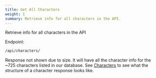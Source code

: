 ```yaml
---
title: Get All Characters
weight: 1
summary: Retrieve info for all characters in the API.
---
```


Retrieve info for all characters in the API

Endpoint:
```bash
/api/characters/
```

Response not shown due to size. It will have all the character info for the ~725 characters listed in our database. See [Characters](/docs/characters) to see what the structure of a character response looks like.